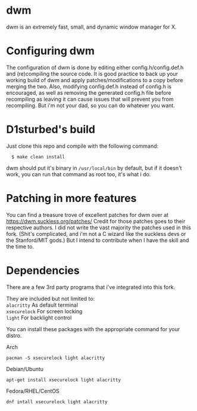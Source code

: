 # dwm

dwm is an extremely fast, small, and dynamic window manager for X.

# Configuring dwm

The configuration of dwm is done by editing either config.h/config.def.h
and (re)compiling the source code. It is good practice to back up your working build of dwm and apply patches/modifications to a copy before merging the two.
Also, modifying config.def.h instead of config.h is encouraged, as well as removing the generated config.h file before recompiling as leaving it can cause issues that will prevent you from recompiling. But i'm not your dad, so you can do whatever you want.

# D1sturbed's build

Just clone this repo and compile with the following command:
```
  $ make clean install
 ```
dwm should put it's binary in ```/usr/local/bin``` by default, but if it doesn't work, you can run that command as root too, it's what i do.

# Patching in more features 

You can find a treasure trove of excellent patches for dwm over at https://dwm.suckless.org/patches/
Credit for those patches goes to their respective authors.
I did not write the vast majority the patches used in this fork. (Shit's complicated, and i'm not a C wizard like the suckless devs or the Stanford/MIT gods.) But I intend to contribute when I have the skill and the time to.

# Dependencies

There are a few 3rd party programs that i've integrated into this fork.

They are included but not limited to: \
```alacritty``` As default terminal \
```xsecurelock``` For screen locking \
```light``` For backlight control 

You can install these packages with the appropriate command for your distro.

Arch
```
pacman -S xsecurelock light alacritty 
```

Debian/Ubuntu
```
apt-get install xsecurelock light alacritty
```

Fedora/RHEL/CentOS
```
dnf intall xsecurelock light alacritty
```
